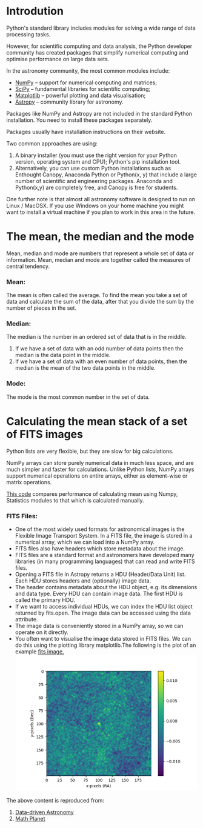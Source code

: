 <h1> Introdution</h1>
<p>Python's standard library includes modules for solving a wide range of data processing tasks.</p>
<p>However, for scientific computing and data analysis, the Python developer community has created packages that simplify numerical computing and optimise performance on large data sets.</p>

<p>In the astronomy community, the most common modules include:
<ul><li><a href="http://www.numpy.org/">NumPy</a> – support for numerical computing and matrices;</li>
<li><a href="http://www.scipy.org/">SciPy</a> – fundamental libraries for scientific computing;</li>
<li><a href="http://www.matplotlib.org/">Matplotlib</a> – powerful plotting and data visualisation;</li>
<li><a href="http://www.astropy.org/">Astropy</a> – community library for astronomy.</li></ul>

<p>Packages like NumPy and Astropy are not included in the standard Python installation. You need to install these packages separately.</p>

<p>Packages usually have installation instructions on their website.</p>

<p>Two common approaches are using:</p>

<ol><li>A binary installer (you must use the right version for your Python version, operating system and CPU);
Python's pip installation tool.</li>
<li>Alternatively, you can use custom Python installations such as Enthought Canopy, Anaconda Python or Python(x, y) that include a large number of scientific and engineering packages. Anaconda and Python(x,y) are completely free, and Canopy is free for students.</li></ol>

<p>One further note is that almost all astronomy software is designed to run on Linux / MacOSX. If you use Windows on your home machine you might want to install a virtual machine if you plan to work in this area in the future.</p>

<h1>The mean, the median and the mode</h1>
<p>Mean, median and mode are numbers that represent a whole set of data or information. Mean, median and mode are together called the measures of central tendency.<p>
<h3>Mean:</h3>
<p>The mean is often called the average. To find the mean you take a set of data and calculate the sum of the data, after that you divide the sum by the number of pieces in the set.</p>
<h3>Median:</h3>
<p>The median is the number in an ordered set of data that is in the middle.</p>

<ol><li>If we have a set of data with an odd number of data points then the median is the data point in the middle.</li>
<li>If we have a set of data with an even number of data points, then the median is the mean of the two data points in the middle.</li></ol>

<h3>Mode:</h3>
<p>The mode is the most common number in the set of data.</p>

<h1>Calculating the mean stack of a set of FITS images</h1>
<p>Python lists are very flexible, but they are slow for big calculations.</p>

<p>NumPy arrays can store purely numerical data in much less space, and are much simpler and faster for calculations. Unlike Python lists, NumPy arrays support numerical operations on entire arrays, either as element-wise or matrix operations.</p>
<p><a href="mean.py">This code</a> compares performance of calculating mean using Numpy, Statistics modules to that which is calculated manually.</p> 
<h3>FITS Files:</h3>
<ul><li>One of the most widely used formats for astronomical images is the Flexible Image Transport System. In a FITS file, the image is stored in a numerical array, which we can load into a NumPy array.</li>
<li>FITS files also have headers which store metadata about the image.</li>
<li>FITS files are a standard format and astronomers have developed many libraries (in many programming languages) that can read and write FITS files.</li>
<li>Opening a FITS file in Astropy returns a HDU (Header/Data Unit) list. Each HDU stores headers and (optionally) image data.</li>
<li>The header contains metadata about the HDU object, e.g. its dimensions and data type. Every HDU can contain image data. The first HDU is called the primary HDU.</li>
<li>If we want to access individual HDUs, we can index the HDU list object returned by fits.open. The image data can be accessed using the data attribute.</li>
<li>The image data is conveniently stored in a NumPy array, so we can operate on it directly.</li>
<li>You often want to visualise the image data stored in FITS files. We can do this using the plotting library matplotlib.The following is the plot of an example <a href="datasets/image0.fits">fits image.</a> <img src="./images/figure0.png"></li>
</ul>
<footer> The above content is reproduced from:
<ol><li><a href="https://www.coursera.org/learn/data-driven-astronomy">Data-driven Astronomy</a></li>
<li><a href="https://www.mathplanet.com/education/pre-algebra/probability-and-statistic/the-mean-the-median-and-the-mode">Math Planet</a></li>

</ol>
